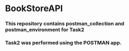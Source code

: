 # BookStoreAPI
<h3>This repository contains postman_collection and postman_environment for Task2</h3>
<h3>Task2 was performed using the POSTMAN app.</h3>
